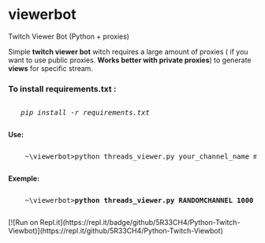 # viewerbot
Twitch Viewer Bot (Python + proxies)
<p>Simple <b>twitch viewer bot</b> witch requires a large amount of proxies ( if you want to use public proxies. <b>Works better with private proxies</b>) to generate <b>views</b> for specific stream.<p>


<h3>To install <b>requirements.txt :</b></h3> 
	 <pre><p>	<i>pip install -r requirements.txt</i></p></pre>
<b>Use: </b>
	<pre><p>	~\viewerbot>python threads_viewer.py your_channel_name max_nb_of_threads</p></pre>
<b>Exemple: </b>
	<pre><p>	~\viewerbot><b>python threads_viewer.py RANDOMCHANNEL 1000</b></p></pre>
[![Run on Repl.it](https://repl.it/badge/github/5R33CH4/Python-Twitch-Viewbot)](https://repl.it/github/5R33CH4/Python-Twitch-Viewbot)